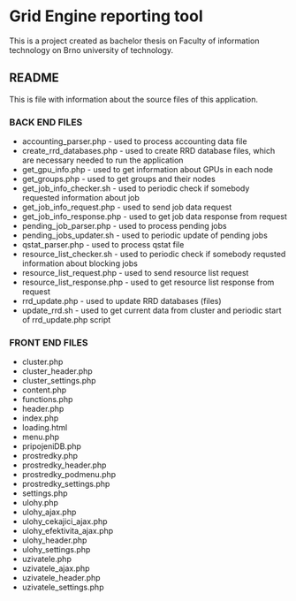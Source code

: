 # Grid Engine reporting tool

This is a project created as bachelor thesis on Faculty of information technology on Brno university of technology.

## README
This is file with information about the source files of this application.

### BACK END FILES
- accounting_parser.php       - used to process accounting data file
- create_rrd_databases.php 	  - used to create RRD database files, which are necessary needed to run the application
- get_gpu_info.php 			      - used to get information about GPUs in each node
- get_groups.php              - used to get groups and their nodes
- get_job_info_checker.sh		  - used to periodic check if somebody requested information about job
- get_job_info_request.php	  - used to send job data request
- get_job_info_response.php	  - used to get job data response from request
- pending_job_parser.php		  - used to process pending jobs
- pending_jobs_updater.sh		  - used to periodic update of pending jobs
- qstat_parser.php			      - used to process qstat file
- resource_list_checker.sh 	  - used to periodic check if somebody requsted information about blocking jobs
- resource_list_request.php	  - used to send resource list request
- resource_list_response.php	- used to get resource list response from request
- rrd_update.php				      - used to update RRD databases (files)
- update_rrd.sh 				      - used to get current data from cluster and periodic start of rrd_update.php script

### FRONT END FILES
- cluster.php
- cluster_header.php
- cluster_settings.php
- content.php
- functions.php
- header.php
- index.php
- loading.html
- menu.php
- pripojeniDB.php
- prostredky.php
- prostredky_header.php
- prostredky_podmenu.php
- prostredky_settings.php
- settings.php
- ulohy.php
- ulohy_ajax.php
- ulohy_cekajici_ajax.php
- ulohy_efektivita_ajax.php
- ulohy_header.php
- ulohy_settings.php
- uzivatele.php
- uzivatele_ajax.php
- uzivatele_header.php
- uzivatele_settings.php
